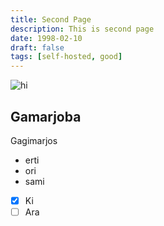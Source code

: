 ```yaml
---
title: Second Page 
description: This is second page
date: 1998-02-10
draft: false
tags: [self-hosted, good] 
---
```

![hi](./second/images/01.jpg)
## Gamarjoba

Gagimarjos

* erti
* ori 
* sami

- [x] Ki
- [ ] Ara
